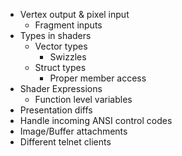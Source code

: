 ﻿- Vertex output & pixel input
	- Fragment inputs
- Types in shaders
	- Vector types
		- Swizzles
	- Struct types
		- Proper member access
- Shader Expressions
	- Function level variables
- Presentation diffs
- Handle incoming ANSI control codes
- Image/Buffer attachments
- Different telnet clients